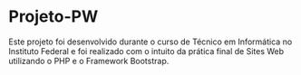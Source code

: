 # Projeto-PW

Este projeto foi desenvolvido durante o curso de Técnico em Informática no Instituto Federal e foi realizado com o intuito da prática final de Sites Web utilizando o PHP e o Framework Bootstrap.
